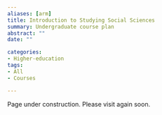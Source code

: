 ```yaml
---
aliases: [arm]
title: Introduction to Studying Social Sciences
summary: Undergraduate course plan
abstract: ""
date: ""

categories:
- Higher-education
tags:
- All
- Courses

---
```


Page under construction. Please visit again soon.
